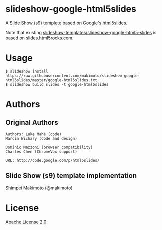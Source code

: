 slideshow-google-html5slides
====

A [Slide Show (s9)](http://slideshow-s9.github.io/) templete based on Google's [html5slides](https://code.google.com/p/html5slides/).

Note that existing [slideshow-templates/slideshow-google-html5-slides](https://github.com/slideshow-templates/slideshow-google-html5-slides) is based on slides.html5rocks.com.

# Usage

```
$ slideshow install https://raw.githubusercontent.com/makimoto/slideshow-google-html5slides/master/google-html5slides.txt
$ slideshow build slides -t google-html5slides
```

# Authors
## Original Authors

```
Authors: Luke Mahé (code)
Marcin Wichary (code and design)

Dominic Mazzoni (browser compatibility)
Charles Chen (ChromeVox support)

URL: http://code.google.com/p/html5slides/
```

## Slide Show (s9) template implementation

Shimpei Makimoto (@makimoto)

# License
[Apache License 2.0](http://www.apache.org/licenses/LICENSE-2.0)
